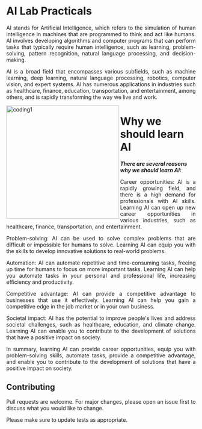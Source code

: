 # AI Lab Practicals

<p align="justify">AI stands for Artificial Intelligence, which refers to the simulation of human intelligence in machines that are programmed to think and act like humans. AI involves developing algorithms and computer programs that can perform tasks that typically require human intelligence, such as learning, problem-solving, pattern recognition, natural language processing, and decision-making.</p>
  
<p align="justify">AI is a broad field that encompasses various subfields, such as machine learning, deep learning, natural language processing, robotics, computer vision, and expert systems. AI has numerous applications in industries such as healthcare, finance, education, transportation, and entertainment, among others, and is rapidly transforming the way we live and work.</p>

<div>
<img align="left" alt="coding1" width="300" src="https://media.tenor.com/ow94qLGI8WsAAAAC/ai.gif">
</div>

# Why we should learn AI

<b><i>There are several reasons why we should learn AI:</i></b>

<p align="justify">Career opportunities: AI is a rapidly growing field, and there is a high demand for professionals with AI skills. Learning AI can open up new career opportunities in various industries, such as healthcare, finance, transportation, and entertainment.</p>

<p align="justify">Problem-solving: AI can be used to solve complex problems that are difficult or impossible for humans to solve. Learning AI can equip you with the skills to develop innovative solutions to real-world problems.</p>

<p align="justify">Automation: AI can automate repetitive and time-consuming tasks, freeing up time for humans to focus on more important tasks. Learning AI can help you automate tasks in your personal and professional life, increasing efficiency and productivity.</p>

<p align="justify">Competitive advantage: AI can provide a competitive advantage to businesses that use it effectively. Learning AI can help you gain a competitive edge in the job market or in your own business.</p>

<p align="justify">Societal impact: AI has the potential to improve people's lives and address societal challenges, such as healthcare, education, and climate change. Learning AI can enable you to contribute to the development of solutions that have a positive impact on society.</p>

<p align="justify">In summary, learning AI can provide career opportunities, equip you with problem-solving skills, automate tasks, provide a competitive advantage, and enable you to contribute to the development of solutions that have a positive impact on society.</p>

## Contributing

<p align="justify">Pull requests are welcome. For major changes, please open an issue first
to discuss what you would like to change.</p>

Please make sure to update tests as appropriate.
